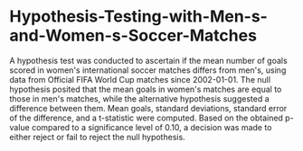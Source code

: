 # Hypothesis-Testing-with-Men-s-and-Women-s-Soccer-Matches
A hypothesis test was conducted to ascertain if the mean number of goals scored in women's international soccer matches differs from men's, using data from Official FIFA World Cup matches since 2002-01-01. The null hypothesis posited that the mean goals in women's matches are equal to those in men's matches, while the alternative hypothesis suggested a difference between them. Mean goals, standard deviations, standard error of the difference, and a t-statistic were computed. Based on the obtained p-value compared to a significance level of 0.10, a decision was made to either reject or fail to reject the null hypothesis.
